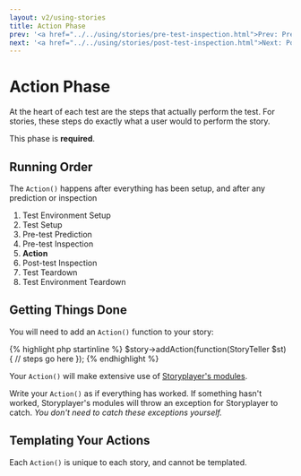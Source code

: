 ```yaml
---
layout: v2/using-stories
title: Action Phase
prev: '<a href="../../using/stories/pre-test-inspection.html">Prev: Pre-Test Inspection Phase</a>'
next: '<a href="../../using/stories/post-test-inspection.html">Next: Post-Test Inspection Phase</a>'
---
```


# Action Phase

At the heart of each test are the steps that actually perform the test.  For stories, these steps do exactly what a user would to perform the story.

This phase is **required**.

## Running Order

The `Action()` happens after everything has been setup, and after any prediction or inspection

1. Test Environment Setup
1. Test Setup
1. Pre-test Prediction
1. Pre-test Inspection
1. __Action__
1. Post-test Inspection
1. Test Teardown
1. Test Environment Teardown

## Getting Things Done

You will need to add an `Action()` function to your story:

{% highlight php startinline %}
$story->addAction(function(StoryTeller $st) {
    // steps go here
});
{% endhighlight %}

Your `Action()` will make extensive use of [Storyplayer's modules](../modules/index.html).

Write your `Action()` as if everything has worked.  If something hasn't worked, Storyplayer's modules will throw an exception for Storyplayer to catch.  _You don't need to catch these exceptions yourself._

## Templating Your Actions

Each `Action()` is unique to each story, and cannot be templated.